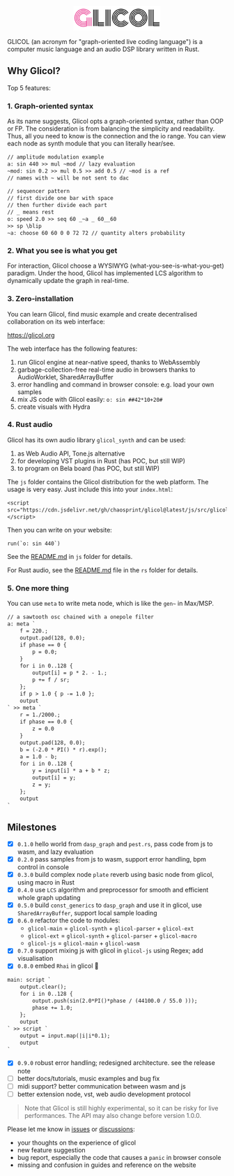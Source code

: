 <div align="center">
  <br />
  <p>
    <a href="https://glicol.org"><img src="./logo.png" width="200" /></a>
  </p>
</div>

GLICOL (an acronym for "graph-oriented live coding language") is a computer music language and an audio DSP library written in Rust.

## Why Glicol?
Top 5 features:
### 1. Graph-oriented syntax
As its name suggests, Glicol opts a graph-oriented syntax, rather than OOP or FP.
The consideration is from balancing the simplicity and readability.
Thus, all you need to know is the connection and the io range.
You can view each node as synth module that you can literally hear/see.

```
// amplitude modulation example
a: sin 440 >> mul ~mod // lazy evaluation
~mod: sin 0.2 >> mul 0.5 >> add 0.5 // ~mod is a ref
// names with ~ will be not sent to dac
```

```
// sequencer pattern
// first divide one bar with space
// then further divide each part
// _ means rest
o: speed 2.0 >> seq 60 _~a _ 60__60
>> sp \blip
~a: choose 60 60 0 0 72 72 // quantity alters probability
```

### 2. What you see is what you get
For interaction, Glicol choose a WYSIWYG (what-you-see-is-what-you-get) paradigm. Under the hood, Glicol has implemented LCS algorithm to dynamically update the graph in real-time.
### 3. Zero-installation

You can learn Glicol, find music example and create decentralised collaboration on its web interface:

https://glicol.org

The web interface has the following features:
1. run Glicol engine at near-native speed, thanks to WebAssembly
2. garbage-collection-free real-time audio in browsers thanks to AudioWorklet, SharedArrayBuffer
3. error handling and command in browser console: e.g. load your own samples
4. mix JS code with Glicol easily: `o: sin ##42*10+20#`
5. create visuals with Hydra

### 4. Rust audio

Glicol has its own audio library `glicol_synth` and can be used:

1. as Web Audio API, Tone.js alternative
2. for developing VST plugins in Rust (has POC, but still WIP)
3. to program on Bela board (has POC, but still WIP)

The `js` folder contains the Glicol distribution for the web platform. The usage is very easy. Just include this into your `index.html`:
```
<script src="https://cdn.jsdelivr.net/gh/chaosprint/glicol@latest/js/src/glicol.js"></script>
```
Then you can write on your website:
```
run(`o: sin 440`)
```

See the [README.md](./js/README.md) in `js` folder for details.

For Rust audio, see the [README.md](./rs/README.md) file in the `rs` folder for details.

### 5. One more thing
You can use `meta` to write meta node, which is like the `gen~` in Max/MSP.

```
// a sawtooth osc chained with a onepole filter
a: meta `
	f = 220.;
	output.pad(128, 0.0);
	if phase == 0 {
		p = 0.0;
	}
	for i in 0..128 {
		output[i] = p * 2. - 1.;
		p += f / sr;
	};
	if p > 1.0 { p -= 1.0 };
	output
` >> meta `
	r = 1./2000.;
	if phase == 0.0 {
		z = 0.0
	}
	output.pad(128, 0.0);
	b = (-2.0 * PI() * r).exp();
	a = 1.0 - b;
	for i in 0..128 {
		y = input[i] * a + b * z;
		output[i] = y;
		z = y;
	};
	output
`
```

## Milestones

- [x] `0.1.0` hello world from `dasp_graph` and `pest.rs`, pass code from js to wasm, and lazy evaluation
- [x] `0.2.0` pass samples from js to wasm, support error handling, bpm control in console
- [x] `0.3.0` build complex node `plate` reverb using basic node from glicol, using macro in Rust
- [x] `0.4.0` use `LCS` algorithm and preprocessor for smooth and efficient whole graph updating
- [x] `0.5.0` build `const_generics` to `dasp_graph` and use it in glicol, use `SharedArrayBuffer`, support local sample loading
- [x] `0.6.0` refactor the code to modules: 
    - `glicol-main` = `glicol-synth` + `glicol-parser` + `glicol-ext`
    - `glicol-ext` = `glicol-synth` + `glicol-parser` + `glicol-macro`
    - `glicol-js` = `glicol-main` + `glicol-wasm`
- [x] `0.7.0` support mixing js with glicol in `glicol-js` using Regex; add visualisation
- [x] `0.8.0` embed `Rhai` in glicol 🎉
```
main: script `
    output.clear();
    for i in 0..128 {
        output.push(sin(2.0*PI()*phase / (44100.0 / 55.0 )));
        phase += 1.0;
    };
    output
` >> script `
    output = input.map(|i|i*0.1);
    output
`
```
- [x] `0.9.0` robust error handling; redesigned architecture. see the release note
- [ ] better docs/tutorials, music examples and bug fix
- [ ] midi support? better communication between wasm and js
- [ ] better extension node, vst, web audio development protocol 

> Note that Glicol is still highly experimental, so it can be risky for live performances. The API may also change before version 1.0.0.

Please let me know in [issues](https://github.com/chaosprint/glicol/issues) or [discussions](https://github.com/chaosprint/glicol/discussions):
- your thoughts on the experience of glicol
- new feature suggestion
- bug report, especially the code that causes a `panic` in browser console
- missing and confusion in guides and reference on the website